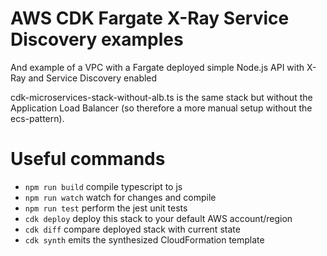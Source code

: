 # AWS CDK Fargate X-Ray Service Discovery examples
And example of a VPC with a Fargate deployed simple Node.js API with X-Ray and Service Discovery enabled

cdk-microservices-stack-without-alb.ts is the same stack but without the Application Load Balancer (so therefore a more manual setup without the ecs-pattern).

# Useful commands

 * `npm run build`   compile typescript to js
 * `npm run watch`   watch for changes and compile
 * `npm run test`    perform the jest unit tests
 * `cdk deploy`      deploy this stack to your default AWS account/region
 * `cdk diff`        compare deployed stack with current state
 * `cdk synth`       emits the synthesized CloudFormation template
